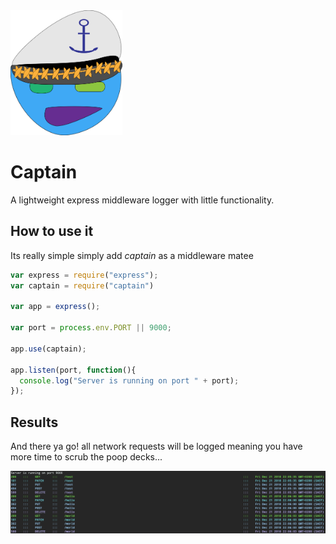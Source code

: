 
<img src="https://raw.githubusercontent.com/twiggybuffalo/captain/master/images/captain.svg?sanitize=true" height="200"/>

# Captain
A lightweight express middleware logger with little functionality.

## How to use it

Its really simple simply add *captain* as a middleware matee

```javascript
var express = require("express");
var captain = require("captain")

var app = express();

var port = process.env.PORT || 9000;

app.use(captain);

app.listen(port, function(){
  console.log("Server is running on port " + port);
});
```

## Results

And there ya go! all network requests will be logged meaning you have more time to scrub the poop decks...


<img src="https://raw.githubusercontent.com/twiggybuffalo/captain/master/images/screen.png"/>

